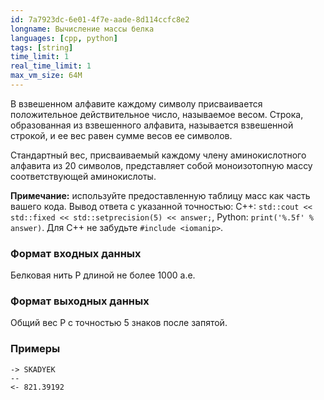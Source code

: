 ```yaml
---
id: 7a7923dc-6e01-4f7e-aade-8d114ccfc8e2
longname: Вычисление массы белка
languages: [cpp, python]
tags: [string]
time_limit: 1
real_time_limit: 1
max_vm_size: 64M
---
```



В взвешенном алфавите каждому символу присваивается положительное действительное число, называемое весом. Строка, образованная из взвешенного алфавита, называется взвешенной строкой, и ее вес равен сумме весов ее символов.

Стандартный вес, присваиваемый каждому члену аминокислотного алфавита из 20 символов, представляет собой моноизотопную массу соответствующей аминокислоты.

**Примечание:** используйте предоставленную таблицу масс как часть вашего кода.
Вывод ответа с указанной точностью:
С++: `std::cout << std::fixed << std::setprecision(5) << answer;`,
Python: `print('%.5f' % answer)`.
Для C++ не забудьте `#include <iomanip>`.

### Формат входных данных

Белковая нить P длиной не более 1000 а.е.

### Формат выходных данных

Общий вес P с точностью 5 знаков после запятой.

### Примеры

```
-> SKADYEK
--
<- 821.39192
```

